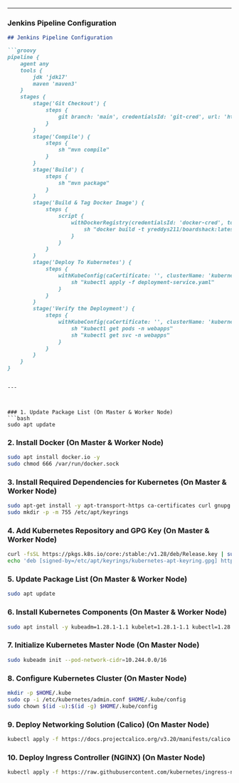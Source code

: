

---

### **Jenkins Pipeline Configuration**

```markdown
## Jenkins Pipeline Configuration

```groovy
pipeline {    
    agent any 
    tools {
        jdk 'jdk17'
        maven 'maven3'
    }
    stages {
        stage('Git Checkout') {
            steps {
                git branch: 'main', credentialsId: 'git-cred', url: 'https://github.com/jaiswaladi246/Boardgame.git'
            }
        }
        stage('Compile') {
            steps {
                sh "mvn compile"
            }
        }
        stage('Build') {
            steps {
                sh "mvn package"
            }
        }
        stage('Build & Tag Docker Image') {
            steps {
                script {
                    withDockerRegistry(credentialsId: 'docker-cred', toolName: 'docker') {
                        sh "docker build -t yreddys211/boardshack:latest ."
                    }
                }
            }
        }
        stage('Deploy To Kubernetes') {
            steps {
                withKubeConfig(caCertificate: '', clusterName: 'kubernetes', contextName: '', credentialsId: 'k8s-cred', namespace: 'webapps', restrictKubeConfigAccess: false, serverUrl: 'https://172.31.35.85:6443') {
                    sh "kubectl apply -f deployment-service.yaml"
                }
            }
        }
        stage('Verify the Deployment') {
            steps {
                withKubeConfig(caCertificate: '', clusterName: 'kubernetes', contextName: '', credentialsId: 'k8s-cred', namespace: 'webapps', restrictKubeConfigAccess: false, serverUrl: 'https://172.31.35.85:6443') {
                    sh "kubectl get pods -n webapps"
                    sh "kubectl get svc -n webapps"
                }
            }
        }
    }
}
```
```

---



### 1. Update Package List (On Master & Worker Node)
```bash
sudo apt update
```

### 2. Install Docker (On Master & Worker Node)
```bash
sudo apt install docker.io -y
sudo chmod 666 /var/run/docker.sock
```

### 3. Install Required Dependencies for Kubernetes (On Master & Worker Node)
```bash
sudo apt-get install -y apt-transport-https ca-certificates curl gnupg
sudo mkdir -p -m 755 /etc/apt/keyrings
```

### 4. Add Kubernetes Repository and GPG Key (On Master & Worker Node)
```bash
curl -fsSL https://pkgs.k8s.io/core:/stable:/v1.28/deb/Release.key | sudo gpg --dearmor -o /etc/apt/keyrings/kubernetes-apt-keyring.gpg
echo 'deb [signed-by=/etc/apt/keyrings/kubernetes-apt-keyring.gpg] https://pkgs.k8s.io/core:/stable:/v1.28/deb/ /' | sudo tee /etc/apt/sources.list.d/kubernetes.list
```

### 5. Update Package List (On Master & Worker Node)
```bash
sudo apt update
```

### 6. Install Kubernetes Components (On Master & Worker Node)
```bash
sudo apt install -y kubeadm=1.28.1-1.1 kubelet=1.28.1-1.1 kubectl=1.28.1-1.1
```

### 7. Initialize Kubernetes Master Node (On Master Node)
```bash
sudo kubeadm init --pod-network-cidr=10.244.0.0/16
```

### 8. Configure Kubernetes Cluster (On Master Node)
```bash
mkdir -p $HOME/.kube
sudo cp -i /etc/kubernetes/admin.conf $HOME/.kube/config
sudo chown $(id -u):$(id -g) $HOME/.kube/config
```

### 9. Deploy Networking Solution (Calico) (On Master Node)
```bash
kubectl apply -f https://docs.projectcalico.org/v3.20/manifests/calico.yaml
```

### 10. Deploy Ingress Controller (NGINX) (On Master Node)
```bash
kubectl apply -f https://raw.githubusercontent.com/kubernetes/ingress-nginx/controller-v0.49.0/deploy/static/provider/baremetal/deploy.yaml
```



